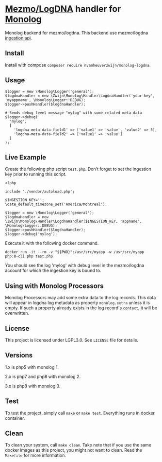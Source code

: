 # [Mezmo/LogDNA](https://mezmo.com/) handler for [Monolog](https://github.com/Seldaek/monolog)

Monolog backend for mezmo/logdna. This backend use mezmo/logdna [ingestion api](https://docs.mezmo.com/reference/ingest#api).

## Install

Install with compose `composer require nvanheuverzwijn/monolog-logdna`.

## Usage

```
$logger = new \Monolog\Logger('general');
$logdnaHandler = new \Zwijn\Monolog\Handler\LogdnaHandler('your-key', 'myappname', \Monolog\Logger::DEBUG);
$logger->pushHandler($logdnaHandler); 

# Sends debug level message "mylog" with some related meta-data
$logger->debug(
  "mylog",
  [
    'logdna-meta-data-field1' => ['value1' => 'value', 'value2' => 5],
    'logdna-meta-data-field2' => ['value1' => 'value']
  ]
);
```

## Live Example

Create the following php script `test.php`. Don't forget to set the ingestion key prior to running this script.

```
<?php

include './vendor/autoload.php';

$INGESTION_KEY='';
\date_default_timezone_set('America/Montreal');

$logger = new \Monolog\Logger('general');
$logdnaHandler = new \Zwijn\Monolog\Handler\LogdnaHandler($INGESTION_KEY, 'appname', \Monolog\Logger::DEBUG);
$logger->pushHandler($logdnaHandler);
$logger->debug('mylog');
```

Execute it with the following docker command.

```
docker run -it --rm -v "${PWD}":/usr/src/myapp -w /usr/src/myapp php:8-cli php test.php
```

You should see the log 'mylog' with debug level in the mezmo/logdna account for which the ingestion key is bound to.

## Using with Monolog Processors

Monolog Processors may add some extra data to the log records.
This data will appear in logdna log metadata as property `monolog.extra` unless it is empty.
If such a property already exists in the log record's `context`, it will be overwritten.

## License

This project is licensed under LGPL3.0. See `LICENSE` file for details.

## Versions

1.x is php5 with monolog 1.

2.x is php7 and php8 with monolog 2.

3.x is php8 with monolog 3.

## Test

To test the project, simply call `make` or `make test`. Everything runs in docker container.

## Clean

To clean your system, call `make clean`. Take note that if you use the same docker images as this project, you might not want to clean. Read the `Makefile` for more information.
